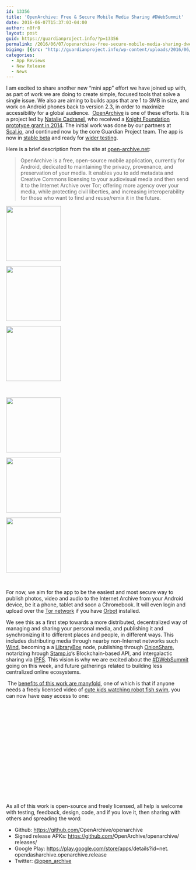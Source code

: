 ```yaml
---
id: 13356
title: 'OpenArchive: Free & Secure Mobile Media Sharing #DWebSummit'
date: 2016-06-07T15:37:03-04:00
author: n8fr8
layout: post
guid: https://guardianproject.info/?p=13356
permalink: /2016/06/07/openarchive-free-secure-mobile-media-sharing-dwebsummit/
bigimg: [{src: "http://guardianproject.info/wp-content/uploads/2016/06/OpenArchive-feature-graphic.png",}]
categories:
  - App Reviews
  - New Release
  - News
---
```

I am excited to share another new “mini app” effort we have joined up with, as part of work we are doing to create simple, focused tools that solve a single issue. We also are aiming to builds apps that are 1 to 3MB in size, and work on Android phones back to version 2.3, in order to maximize accessibility for a global audience.  [<span class="il">OpenArchive</span>](https://open-archive.net) is one of these efforts. It is a project led by [Natalie Cadranel](http://www.aaronswartzday.org/openarchive/), who received a [Knight Foundation prototype grant in 2014](http://www.knightfoundation.org/grants/201448513/). The initial work was done by our partners at [Scal.io](http://www.scal.io/), and continued now by the core Guardian Project team. The app is now in [stable beta](https://play.google.com/store/apps/details?id=net.opendasharchive.openarchive.release) and ready for [wider testing](https://github.com/OpenArchive/openarchive/issues).

<div>
</div>

<div>
  Here is a brief description from the site at <a href="https://open-archive.net">open-archive.net</a>:
</div>

> <div>
>   <span class="il">OpenArchive</span> is a free, <span class="il">open</span>-source mobile application, currently for Android, dedicated to maintaining the privacy, provenance, and preservation of your media. It enables you to add metadata and Creative Commons licensing to your audiovisual media and then send it to the Internet <span class="il">Archive</span> over Tor; offering more agency over your media, while protecting civil liberties, and increasing interoperability for those who want to find and reuse/remix it in the future.
> </div>

<div id='gallery-12' class='gallery galleryid-13356 gallery-columns-3 gallery-size-thumbnail'>
  <dl class='gallery-item'>
    <dt class='gallery-icon portrait'>
      <a href='http://guardianproject.info/wp-content/uploads/2016/06/device-2016-05-26-105614.png'><img width="150" height="150" src="http://guardianproject.info/wp-content/uploads/2016/06/device-2016-05-26-105614-150x150.png" class="attachment-thumbnail size-thumbnail" alt="" /></a>
    </dt>
  </dl>
  
  <dl class='gallery-item'>
    <dt class='gallery-icon portrait'>
      <a href='http://guardianproject.info/wp-content/uploads/2016/06/device-2016-05-26-160805.png'><img width="150" height="150" src="http://guardianproject.info/wp-content/uploads/2016/06/device-2016-05-26-160805-150x150.png" class="attachment-thumbnail size-thumbnail" alt="" /></a>
    </dt>
  </dl>
  
  <dl class='gallery-item'>
    <dt class='gallery-icon portrait'>
      <a href='http://guardianproject.info/wp-content/uploads/2016/06/device-2016-05-26-160818.png'><img width="150" height="150" src="http://guardianproject.info/wp-content/uploads/2016/06/device-2016-05-26-160818-150x150.png" class="attachment-thumbnail size-thumbnail" alt="" /></a>
    </dt>
  </dl>
  
  <br style="clear: both" />
  
  <dl class='gallery-item'>
    <dt class='gallery-icon portrait'>
      <a href='http://guardianproject.info/wp-content/uploads/2016/06/device-2016-05-26-160829.png'><img width="150" height="150" src="http://guardianproject.info/wp-content/uploads/2016/06/device-2016-05-26-160829-150x150.png" class="attachment-thumbnail size-thumbnail" alt="" /></a>
    </dt>
  </dl>
  
  <dl class='gallery-item'>
    <dt class='gallery-icon portrait'>
      <a href='http://guardianproject.info/wp-content/uploads/2016/06/device-2016-05-26-160837.png'><img width="150" height="150" src="http://guardianproject.info/wp-content/uploads/2016/06/device-2016-05-26-160837-150x150.png" class="attachment-thumbnail size-thumbnail" alt="" /></a>
    </dt>
  </dl>
  
  <dl class='gallery-item'>
    <dt class='gallery-icon portrait'>
      <a href='http://guardianproject.info/wp-content/uploads/2016/06/device-2016-05-26-160912.png'><img width="150" height="150" src="http://guardianproject.info/wp-content/uploads/2016/06/device-2016-05-26-160912-150x150.png" class="attachment-thumbnail size-thumbnail" alt="" /></a>
    </dt>
  </dl>
  
  <br style="clear: both" />
</div>

For now, we aim for the app to be the easiest and most secure way to publish photos, video and audio to the Internet <span class="il">Archive from your Android device, be it a phone, tablet and soon a Chromebook. It will even login and upload </span>over the [Tor network](https://torproject.org) if you have [Orbot](https://guardianproject.info/apps/orbot) installed.

We see this as a first step towards a more distributed, decentralized way of managing and sharing your personal media, and publishing it and synchronizing it to different places and people, in different ways. This includes distributing media through nearby non-Internet networks such [Wind](https://github.com/n8fr8/talks/blob/master/wind_update_2015/Wind%20Update%20-%20October%202015.pdf), becoming a a [LibraryBox](http://librarybox.us) node, publishing through [OnionShare](https://onionshare.org/), notarizing hrough [Stamp.io](https://stamp.io)‘s Blockchain-based API, and intergalactic sharing via [IPFS](https://ipfs.io/). This vision is why we are excited about the [#DWebSummit](http://www.decentralizedweb.net/) going on this week, and future gatherings related to building less centralized online ecosystems.

<div>
   The <a href="http://www.aaronswartzday.org/openarchive/">benefits of this work are manyfold</a>, one of which is that if anyone needs a freely licensed video of <a href="https://archive.org/details/robot-fish-----------------r6v6">cute kids watching robot fish swim</a>, you can now have easy access to one:
</div>

<div>
</div>

<div>
  <div class="arve-wrapper" data-mode="normal" data-provider="archiveorg" id="arve-robot-fish-----------------r6v6" style="max-width:945px;" itemscope itemtype="http://schema.org/VideoObject">
    <div class="arve-embed-container" style="padding-bottom:56.250000%">
    </div>
  </div>
</div>

<div>
</div>

<div>
  As all of this work is open-source and freely licensed, all help is welcome with testing, feedback, design, code, and if you love it, then sharing with others and spreading the word:
</div>

<div>
</div>

  * Github: <a href="https://github.com/OpenArchive/openarchive" target="_blank" rel="noopener noreferrer" data-saferedirecturl="https://www.google.com/url?hl=en&q=https://github.com/OpenArchive/openarchive&source=gmail&ust=1465411952609000&usg=AFQjCNEz3C4AlQlkbvaltKWanhjosLQdhg">https://github.com/<wbr /><span class="il">OpenArchive</span>/<span class="il">openarchive</span></a>
  * Signed release APKs: <a href="https://github.com/OpenArchive/openarchive/releases/" target="_blank" rel="noopener noreferrer" data-saferedirecturl="https://www.google.com/url?hl=en&q=https://github.com/OpenArchive/openarchive/releases/tag/0.0.9-APK-release&source=gmail&ust=1465411952609000&usg=AFQjCNFTspI29-f7KT4gNUbNogeo4n_zEQ">https://github.com/<wbr /><span class="il">OpenArchive</span>/<span class="il">openarchive</span>/<wbr />releases/</a>
  * Google Play: <a href="https://play.google.com/store/apps/details?id=net.opendasharchive.openarchive.release" target="_blank" rel="noopener noreferrer" data-saferedirecturl="https://www.google.com/url?hl=en&q=https://play.google.com/store/apps/details?id%3Dnet.opendasharchive.openarchive.release&source=gmail&ust=1465411952609000&usg=AFQjCNHw6u_fEXblnlZa-G30124MAbfPRw">https://play.google.com/store/<wbr />apps/details?id=net.<wbr />opendasharchive.<span class="il">openarchive</span>.<wbr />release</a>
  * Twitter: [@open_archive](https://twitter.com/open_archive)

<div>
</div>